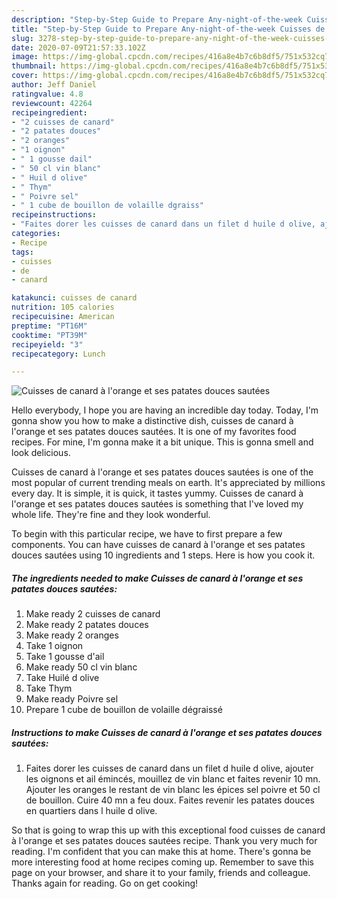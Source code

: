 ```yaml
---
description: "Step-by-Step Guide to Prepare Any-night-of-the-week Cuisses de canard à l&amp;#39;orange et ses patates douces sautées"
title: "Step-by-Step Guide to Prepare Any-night-of-the-week Cuisses de canard à l&amp;#39;orange et ses patates douces sautées"
slug: 3278-step-by-step-guide-to-prepare-any-night-of-the-week-cuisses-de-canard-a-l-and-39-orange-et-ses-patates-douces-sautees
date: 2020-07-09T21:57:33.102Z
image: https://img-global.cpcdn.com/recipes/416a8e4b7c6b8df5/751x532cq70/cuisses-de-canard-a-lorange-et-ses-patates-douces-sautees-photo-principale-de-la-recette.jpg
thumbnail: https://img-global.cpcdn.com/recipes/416a8e4b7c6b8df5/751x532cq70/cuisses-de-canard-a-lorange-et-ses-patates-douces-sautees-photo-principale-de-la-recette.jpg
cover: https://img-global.cpcdn.com/recipes/416a8e4b7c6b8df5/751x532cq70/cuisses-de-canard-a-lorange-et-ses-patates-douces-sautees-photo-principale-de-la-recette.jpg
author: Jeff Daniel
ratingvalue: 4.8
reviewcount: 42264
recipeingredient:
- "2 cuisses de canard"
- "2 patates douces"
- "2 oranges"
- "1 oignon"
- " 1 gousse dail"
- " 50 cl vin blanc"
- " Huil d olive"
- " Thym"
- " Poivre sel"
- " 1 cube de bouillon de volaille dgraiss"
recipeinstructions:
- "Faites dorer les cuisses de canard dans un filet d huile d olive, ajouter les oignons et ail émincés, mouillez de vin blanc et faites revenir 10 mn. Ajouter les oranges le restant de vin blanc les épices sel poivre et 50 cl de bouillon. Cuire 40 mn a feu doux. Faites revenir les patates douces en quartiers dans l huile d olive."
categories:
- Recipe
tags:
- cuisses
- de
- canard

katakunci: cuisses de canard 
nutrition: 105 calories
recipecuisine: American
preptime: "PT16M"
cooktime: "PT39M"
recipeyield: "3"
recipecategory: Lunch

---
```



![Cuisses de canard à l&#39;orange et ses patates douces sautées](https://img-global.cpcdn.com/recipes/416a8e4b7c6b8df5/751x532cq70/cuisses-de-canard-a-lorange-et-ses-patates-douces-sautees-photo-principale-de-la-recette.jpg)

Hello everybody, I hope you are having an incredible day today. Today, I'm gonna show you how to make a distinctive dish, cuisses de canard à l&#39;orange et ses patates douces sautées. It is one of my favorites food recipes. For mine, I'm gonna make it a bit unique. This is gonna smell and look delicious.

Cuisses de canard à l&#39;orange et ses patates douces sautées is one of the most popular of current trending meals on earth. It's appreciated by millions every day. It is simple, it is quick, it tastes yummy. Cuisses de canard à l&#39;orange et ses patates douces sautées is something that I've loved my whole life. They're fine and they look wonderful.




To begin with this particular recipe, we have to first prepare a few components. You can have cuisses de canard à l&#39;orange et ses patates douces sautées using 10 ingredients and 1 steps. Here is how you cook it.

<!--inarticleads1-->

##### The ingredients needed to make Cuisses de canard à l&#39;orange et ses patates douces sautées:

1. Make ready 2 cuisses de canard
1. Make ready 2 patates douces
1. Make ready 2 oranges
1. Take 1 oignon
1. Take  1 gousse d&#39;ail
1. Make ready  50 cl vin blanc
1. Take  Huilé d olive
1. Take  Thym
1. Make ready  Poivre sel
1. Prepare  1 cube de bouillon de volaille dégraissé




<!--inarticleads2-->

##### Instructions to make Cuisses de canard à l&#39;orange et ses patates douces sautées:

1. Faites dorer les cuisses de canard dans un filet d huile d olive, ajouter les oignons et ail émincés, mouillez de vin blanc et faites revenir 10 mn. Ajouter les oranges le restant de vin blanc les épices sel poivre et 50 cl de bouillon. Cuire 40 mn a feu doux. Faites revenir les patates douces en quartiers dans l huile d olive.




So that is going to wrap this up with this exceptional food cuisses de canard à l&#39;orange et ses patates douces sautées recipe. Thank you very much for reading. I'm confident that you can make this at home. There's gonna be more interesting food at home recipes coming up. Remember to save this page on your browser, and share it to your family, friends and colleague. Thanks again for reading. Go on get cooking!
